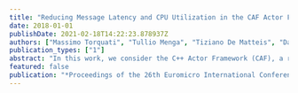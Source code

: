 ```yaml
---
title: "Reducing Message Latency and CPU Utilization in the CAF Actor Framework"
date: 2018-01-01
publishDate: 2021-02-18T14:22:23.878937Z
authors: ["Massimo Torquati", "Tullio Menga", "Tiziano De Matteis", "Daniele De Sensi", "Gabriele Mencagli"]
publication_types: ["1"]
abstract: "In this work, we consider the C++ Actor Framework (CAF), a recent proposal that revamped the interest in building concurrent and distributed applications using the actor programming model in C++. CAF has been optimized for high-throughput computing, whereas message latency between actors is greatly influenced by the message data rate: at low and moderate rates the latency is higher than at high data rates. To this end, we propose a modification of the polling strategies in the work-stealing CAF scheduler, which can reduce message latency at low and moderate data rates up to two orders of magnitude without compromising the overall throughput and message latency at maximum pressure. The technique proposed uses a lightweight event notification protocol that is general enough to be used used to optimize the runtime of other frameworks experiencing similar issues."
featured: false
publication: "*Proceedings of the 26th Euromicro International Conference on Parallel, Distributed, and Network-Based Processing, PDP 2018*"
---
```


